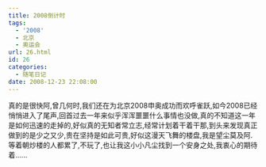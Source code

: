 ```yaml
---
title: 2008倒计时
tags:
  - '2008'
  - 北京
  - 奥运会
url: 26.html
id: 26
categories:
  - 随笔日记
date: 2008-12-23 22:08:00
---
```


真的是很快阿,曾几何时,我们还在为北京2008申奥成功而欢呼雀跃,如今2008已经悄悄进入了尾声,回首过去一年来似乎浑浑噩噩什么事情也没做,真的不知道这一年是如何迅速的走掉的,好似真的无知者常立志,经常计划着干着干那,到头来发现真正做到的是少之又少,贵在坚持是如此可贵,好似这漫天飞舞的楼盘,我是望尘莫及阿. 等着朝炒楼的人都累了,不玩了,也让我这小小凡尘找到一个安身之处,我衷心的期待着......